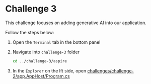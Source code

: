 # Challenge 3

This challenge focuses on adding generative AI into our application.

Follow the steps below:

1. Open the `Terminal` tab in the bottom panel

2. Navigate into `challenge-3` folder

    ```bash
    cd ../challenge-3/aspire
    ```

3. In the `Explorer` on the lft side, open [challenges/challenge-2/app.AppHost/Program.cs](app.AppHost/Program.cs)
